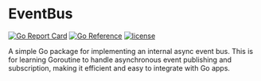 # EventBus

[![Go Report Card](https://goreportcard.com/badge/github.com/surasithaof/eventbus)](https://goreportcard.com/report/github.com/surasithaof/eventbus)
[![Go Reference](https://pkg.go.dev/badge/github.com/surasithaof/eventbus.svg)](https://pkg.go.dev/github.com/surasithaof/eventbus)
[![license](https://img.shields.io/github/license/surasithaof/eventbus)](https://github.com/surasithaof/eventbus/blob/master/LICENSE.md)

A simple Go package for implementing an internal async event bus. This is for learning Goroutine to handle asynchronous event publishing and subscription, making it efficient and easy to integrate with Go apps.
